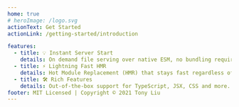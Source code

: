 ```yaml
---
home: true
# heroImage: /logo.svg
actionText: Get Started
actionLink: /getting-started/introduction

features:
  - title: 💡 Instant Server Start
    details: On demand file serving over native ESM, no bundling required!
  - title: ⚡️ Lightning Fast HMR
    details: Hot Module Replacement (HMR) that stays fast regardless of app size.
  - title: 🛠️ Rich Features
    details: Out-of-the-box support for TypeScript, JSX, CSS and more.
footer: MIT Licensed | Copyright © 2021 Tony Liu
---
```


<div class="rest">

</div>
